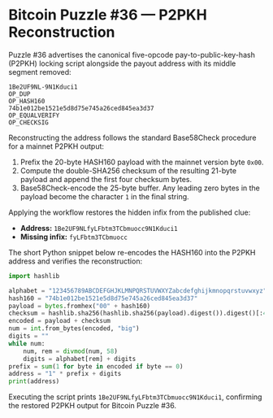 # Bitcoin Puzzle #36 — P2PKH Reconstruction

Puzzle #36 advertises the canonical five-opcode pay-to-public-key-hash (P2PKH) locking script alongside the payout address with its middle segment removed:

```
1Be2UF9NL-9N1Kduci1
OP_DUP
OP_HASH160
74b1e012be1521e5d8d75e745a26ced845ea3d37
OP_EQUALVERIFY
OP_CHECKSIG
```

Reconstructing the address follows the standard Base58Check procedure for a mainnet P2PKH output:

1. Prefix the 20-byte HASH160 payload with the mainnet version byte `0x00`.
2. Compute the double-SHA256 checksum of the resulting 21-byte payload and append the first four checksum bytes.
3. Base58Check-encode the 25-byte buffer. Any leading zero bytes in the payload become the character `1` in the final string.

Applying the workflow restores the hidden infix from the published clue:

- **Address:** `1Be2UF9NLfyLFbtm3TCbmuocc9N1Kduci1`
- **Missing infix:** `fyLFbtm3TCbmuocc`

The short Python snippet below re-encodes the HASH160 into the P2PKH address and verifies the reconstruction:

```python
import hashlib

alphabet = "123456789ABCDEFGHJKLMNPQRSTUVWXYZabcdefghijkmnopqrstuvwxyz"
hash160 = "74b1e012be1521e5d8d75e745a26ced845ea3d37"
payload = bytes.fromhex("00" + hash160)
checksum = hashlib.sha256(hashlib.sha256(payload).digest()).digest()[:4]
encoded = payload + checksum
num = int.from_bytes(encoded, "big")
digits = ""
while num:
    num, rem = divmod(num, 58)
    digits = alphabet[rem] + digits
prefix = sum(1 for byte in encoded if byte == 0)
address = "1" * prefix + digits
print(address)
```

Executing the script prints `1Be2UF9NLfyLFbtm3TCbmuocc9N1Kduci1`, confirming the restored P2PKH output for Bitcoin Puzzle #36.
